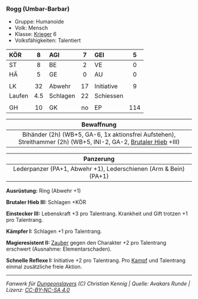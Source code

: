 ### Rogg (Umbar-Barbar)

- Gruppe: Humanoide
- Volk: Mensch
- Klasse: [Krieger](../../grw/charaktere-klasse-krieger.md) 6
- Volksfähigkeiten: Talentiert

| KÖR    |  8  | AGI      |  7  | GEI        |  5  |
| :----- | :-: | :------- | :-: | :--------- | :-: |
| ST     |  8  | BE       |  2  | VE         |  0  |
| HÄ     |  5  | GE       |  0  | AU         |  0  |
|        |     |          |     |            |     |
| LK     | 32  | Abwehr   | 17  | Initiative |  9  |
| Laufen | 4.5 | Schlagen | 22  | Schiessen  |     |
|        |     |          |     |            |     |
| GH     | 10  | GK       | no  | EP         | 114 |

|                                                   Bewaffnung                                                    |
| :-------------------------------------------------------------------------------------------------------------: |
| Bihänder (2h) (WB+5, GA-6, 1x aktionsfrei Aufstehen), Streithammer (2h) (WB+5, INI-2, GA-2, [Brutaler Hieb](../../grw/talente/brutaler-hieb.md) +III) |

|                            Panzerung                             |
| :--------------------------------------------------------------: |
| Lederpanzer (PA+1, Abwehr +1), Lederschienen (Arm & Bein) (PA+1) |

**Ausrüstung:** Ring (Abwehr +1)

**Brutaler Hieb III:** Schlagen +KÖR

**Einstecker III:** Lebenskraft +3 pro Talentrang. Krankheit und Gift trotzen +1 pro Talentrang.

**Kämpfer I:** Schlagen +1 pro Talentrang.

**Magieresistent II:** [Zauber](../../fanwerk/zauber/zauber.md) gegen den Charakter +2 pro Talentrang erschwert (Ausnahme: Elementarschaden).

**Schnelle Reflexe I:** Initiative +2 pro Talentrang. Pro [Kampf](../../grw/regeln-kampf.md) und Talentrang einmal zusätzliche freie Aktion.

---

_Fanwerk für [Dungeonslayers](https://www.dungeonslayers.net/) (C) Christian Kennig | Quelle: Avakars Runde | Lizenz: [CC-BY-NC-SA 4.0](https://creativecommons.org/licenses/by-nc-sa/4.0/deed.de)_
